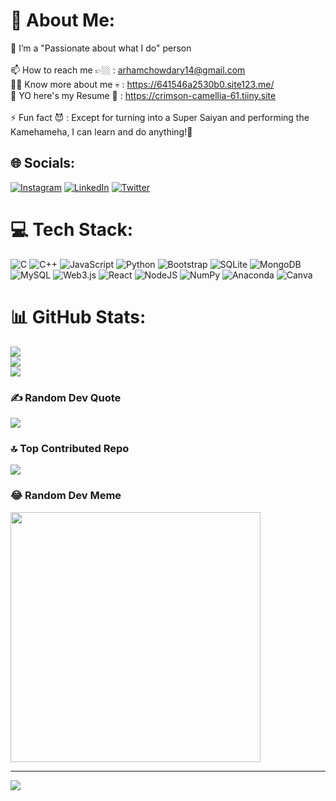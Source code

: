 # 💫 About Me:
🔭 I’m a "Passionate about what I do" person<br> <br>📫 How to reach me 👉🏼 : arhamchowdary14@gmail.com<br>👨‍💻 Know more about me 💀 : https://641546a2530b0.site123.me/<br>📄 YO here's my Resume 🤖 : https://crimson-camellia-61.tiiny.site<br><br>⚡ Fun fact 😈 : Except for turning into a Super Saiyan and performing the Kamehameha, I can learn and do anything!🥹


## 🌐 Socials:
[![Instagram](https://img.shields.io/badge/Instagram-%23E4405F.svg?logo=Instagram&logoColor=white)](https://instagram.com/_arham._) [![LinkedIn](https://img.shields.io/badge/LinkedIn-%230077B5.svg?logo=linkedin&logoColor=white)](https://linkedin.com/in/arhamchowdary) [![Twitter](https://img.shields.io/badge/Twitter-%231DA1F2.svg?logo=Twitter&logoColor=white)](https://twitter.com/arham_chowdary) 

# 💻 Tech Stack:
![C](https://img.shields.io/badge/c-%2300599C.svg?style=for-the-badge&logo=c&logoColor=white) ![C++](https://img.shields.io/badge/c++-%2300599C.svg?style=for-the-badge&logo=c%2B%2B&logoColor=white) ![JavaScript](https://img.shields.io/badge/javascript-%23323330.svg?style=for-the-badge&logo=javascript&logoColor=%23F7DF1E) ![Python](https://img.shields.io/badge/python-3670A0?style=for-the-badge&logo=python&logoColor=ffdd54) ![Bootstrap](https://img.shields.io/badge/bootstrap-%238511FA.svg?style=for-the-badge&logo=bootstrap&logoColor=white) ![SQLite](https://img.shields.io/badge/sqlite-%2307405e.svg?style=for-the-badge&logo=sqlite&logoColor=white) ![MongoDB](https://img.shields.io/badge/MongoDB-%234ea94b.svg?style=for-the-badge&logo=mongodb&logoColor=white) ![MySQL](https://img.shields.io/badge/mysql-%2300000f.svg?style=for-the-badge&logo=mysql&logoColor=white) ![Web3.js](https://img.shields.io/badge/web3.js-F16822?style=for-the-badge&logo=web3.js&logoColor=white) ![React](https://img.shields.io/badge/react-%2320232a.svg?style=for-the-badge&logo=react&logoColor=%2361DAFB) ![NodeJS](https://img.shields.io/badge/node.js-6DA55F?style=for-the-badge&logo=node.js&logoColor=white) ![NumPy](https://img.shields.io/badge/numpy-%23013243.svg?style=for-the-badge&logo=numpy&logoColor=white) ![Anaconda](https://img.shields.io/badge/Anaconda-%2344A833.svg?style=for-the-badge&logo=anaconda&logoColor=white) ![Canva](https://img.shields.io/badge/Canva-%2300C4CC.svg?style=for-the-badge&logo=Canva&logoColor=white)
# 📊 GitHub Stats:
![](https://github-readme-stats.vercel.app/api?username=arham-chowdary&theme=react&hide_border=true&include_all_commits=false&count_private=false)<br/>
![](https://github-readme-streak-stats.herokuapp.com/?user=arham-chowdary&theme=react&hide_border=true)<br/>
![](https://github-readme-stats.vercel.app/api/top-langs/?username=arham-chowdary&theme=react&hide_border=true&include_all_commits=false&count_private=false&layout=compact)

### ✍️ Random Dev Quote
![](https://quotes-github-readme.vercel.app/api?type=horizontal&theme=tokyonight)

### 🔝 Top Contributed Repo
![](https://github-contributor-stats.vercel.app/api?username=arham-chowdary&limit=5&theme=radical&combine_all_yearly_contributions=true)

### 😂 Random Dev Meme
<img src='https://randommeme-five.vercel.app/' style="height: 400px;"/>

---
[![](https://visitcount.itsvg.in/api?id=arham-chowdary&icon=1&color=0)](https://visitcount.itsvg.in)

<!-- Proudly created with GPRM ( https://gprm.itsvg.in ) -->
